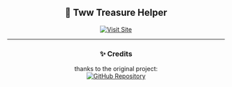<div align="center">

<h2>🚩 Tww Treasure Helper </h2>

<p>
  <a href="https://wisl884.github.io/treasurehelper/riddles" target="_blank">
    <img src="https://img.shields.io/badge/Visit%20Site-Click%20Here-blue?style=for-the-badge&logo=google-chrome" alt="Visit Site">
  </a>
</p>

---

<h3>✨ Credits</h3>
<p>
  thanks to the original project:<br>
  <a href="https://github.com/rremedyy/treasurehelper" target="_blank">
    <img src="https://img.shields.io/badge/GitHub-rremedyy%2Ftreasurehelper-181717?style=flat-square&logo=github" alt="GitHub Repository">
  </a>
</p>

</div>
